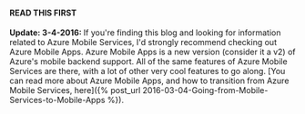 <div class="boxed">
<h4>READ THIS FIRST</h4>
<strong>Update: 3-4-2016:  </strong>If you're finding this blog and looking for information related to Azure Mobile Services, I'd strongly recommend checking out Azure Mobile Apps.  Azure Mobile Apps is a new version (consider it a v2) of Azure's mobile backend support.  All of the same features of Azure Mobile Services are there, with a lot of other very cool features to go along.  [You can read more about Azure Mobile Apps, and how to transition from Azure Mobile Services, here]({% post_url 2016-03-04-Going-from-Mobile-Services-to-Mobile-Apps %}).
</div>